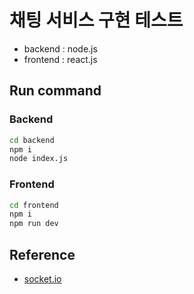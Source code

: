 # 채팅 서비스 구현 테스트

- backend : node.js
- frontend : react.js

## Run command

### Backend

```bash
cd backend
npm i
node index.js
```

### Frontend

```bash
cd frontend
npm i
npm run dev
```

## Reference

- [socket.io](https://socket.io/)
